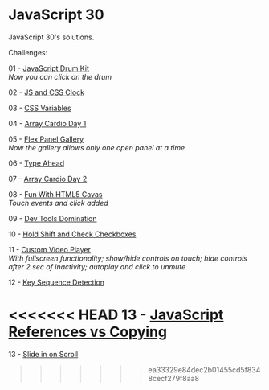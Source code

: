 # JavaScript 30
JavaScript 30's solutions.

Challenges:

01 - [JavaScript Drum Kit](https://mutheusalmeida.github.io/js30/javascript-drum-kit/)  
*Now you can click on the drum*  

02 - [JS and CSS Clock](https://mutheusalmeida.github.io/js30/js-and-css-clock/)  

03 - [CSS Variables](https://mutheusalmeida.github.io/js30/css-variables/)  

04 - [Array Cardio Day 1](https://mutheusalmeida.github.io/js30/array-cardio-day-1/)

05 - [Flex Panel Gallery](https://mutheusalmeida.github.io/js30/flex-panel-gallery/)  
*Now the gallery allows only one open panel at a time*  

06 - [Type Ahead](https://mutheusalmeida.github.io/js30/type-ahead/)

07 - [Array Cardio Day 2](https://mutheusalmeida.github.io/js30/array-cardio-day-2/)  

08 - [Fun With HTML5 Cavas](https://mutheusalmeida.github.io/js30/fun-with-html5-canvas/)  
*Touch events and click added*  

09 - [Dev Tools Domination](https://mutheusalmeida.github.io/js30/dev-tools-domination/)

10 - [Hold Shift and Check Checkboxes](https://mutheusalmeida.github.io/js30/hold-shift-and-check-checkboxes/)  

11 - [Custom Video Player](https://mutheusalmeida.github.io/js30/custom-video-player/)  
*With fullscreen functionality; show/hide controls on touch; hide controls after 2 sec of inactivity; autoplay and click to unmute*

12 - [Key Sequence Detection](https://mutheusalmeida.github.io/js30/key-sequence-detection/)  

<<<<<<< HEAD
13 - [JavaScript References vs Copying](https://mutheusalmeida.github.io/js30/javascript-references-vs-copying)
=======
13 - [Slide in on Scroll](https://mutheusalmeida.github.io/js30/slide-in-on-scroll/)  

>>>>>>> ea33329e84dec2b01455cd5f8348cecf279f8aa8
